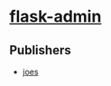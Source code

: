 # [flask-admin](https://pypi.org/project/flask-admin)



## Publishers
- [joes](https://pypi.org/user/joes)

